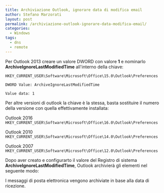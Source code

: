 ```yaml
---
title: Archiviazione Outlook, ignorare data di modifica email
author: Stefano Marzorati
layout: post
permalink: /archiviazione-outlook-ignorare-data-modifica-email/
categories:
  - Windows
tags:
  - dns
  - remote
---
```

Per Outlook 2013 creare un valore DWORD con valore **1** e nominarlo **ArchiveIgnoreLastModifiedTime** all'interno della chiave:   
	
<code>HKEY_CURRENT_USER\Software\Microsoft\Office\15.0\Outlook\Preferences</code>

<code>DWORD Value: ArchiveIgnoreLastModifiedTime</code>
	
<code>Value data: 1</code>

Per altre versioni di outlook la chiave è la stessa, basta sostituire il numero della versione con quella effettivamente installata:   

Outlook 2016   
<code>HKEY_CURRENT_USER\Software\Microsoft\Office\16.0\Outlook\Preferences</code>
	
Outlook 2010   
<code>HKEY_CURRENT_USER\Software\Microsoft\Office\14.0\Outlook\Preferences</code>
	
Outlook 2007   
<code>HKEY_CURRENT_USER\Software\Microsoft\Office\12.0\Outlook\Preferences</code>

Dopo aver creato e configurarto il valore del Registro di sistema **ArchiveIgnoreLastModifiedTime**, Outlook archivierà gli elementi nel seguente modo:   

I messaggi di posta elettronica vengono archiviate in base alla data di ricezione.
